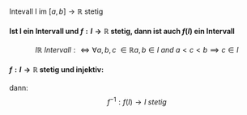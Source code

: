 Intevall I im $[a,b]\to\mathbb{R}$ stetig

#### Ist I ein Intervall und $f: I\to\mathbb{R}$ stetig, dann ist auch $f(I)$ ein Intervall

$$
I \mathbb{R} \ Intervall : \Leftrightarrow \forall a,b,c \ \in\mathbb{R} a,b \in I\ and\ a<c<b \implies c\in I
$$


####  $f: I\to\mathbb{R}$ stetig und injektiv:
dann: $$f^{-1}:f(I)\to I \ stetig$$
